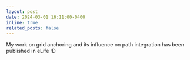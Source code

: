 ```yaml
---
layout: post
date: 2024-03-01 16:11:00-0400
inline: true
related_posts: false
---
```


My work on grid anchoring and its influence on path integration has been published in eLife :D




